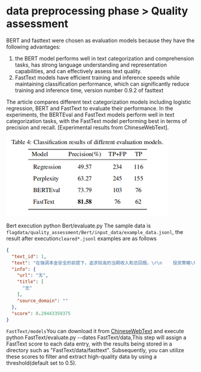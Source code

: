 # data preprocessing phase > Quality assessment
BERT and fasttext were chosen as evaluation models because they have the following advantages:

1. the BERT model performs well in text categorization and comprehension tasks, has strong language understanding and
   representation capabilities, and can effectively assess text quality.
2. FastText models have efficient training and inference speeds while maintaining classification performance, which can
   significantly reduce training and inference time, version number 0.9.2 of fasttext

The article compares different text categorization models including logistic regression, BERT and FastText to
evaluate their performance. In the experiments, the BERTEval and FastText models perform well in text categorization
tasks, with the FastText model performing best in terms of precision and
recall. [Experimental results from ChineseWebText].

![Classification results of different evaluation models.](quality_assessment.png)

Bert execution python Bert/evaluate.py
The sample data is `flagdata/quality_assessment/Bert/input_data/example_data.jsonl`, the result after
execution`cleared*.jsonl` examples are as follows

```json
{
  "text_id": 1,
  "text": "在强调本金安全的前提下，追求较高的当期收入和总回报。\r\n    投资策略\t本基金将在遵守投资纪律并有效管理风险的基础上，通过价值分析，结合自上而下确定投资策略和自下而上个券选择的程序，采取久期偏离、收益率曲线配置和类属配置等积极投资策略，发现、确认并利用市场失衡实现组合增值......",
  "info": {
    "url": "无",
    "title": [
      "无"
    ],
    "source_domain": ""
  },
  "score": 0.29443359375
}
```

`FastText/models`You can download it from [ChineseWebText](https://github.com/CASIA-LM/ChineseWebText) and execute
python
FastText/evaluate.py --dates FastText/data,This step will assign a FastText score to each data entry, with the results
being stored in a directory such as "FastText/data/fasttext". Subsequently, you can utilize these scores to filter and
extract high-quality data by using a threshold(default set to 0.5).